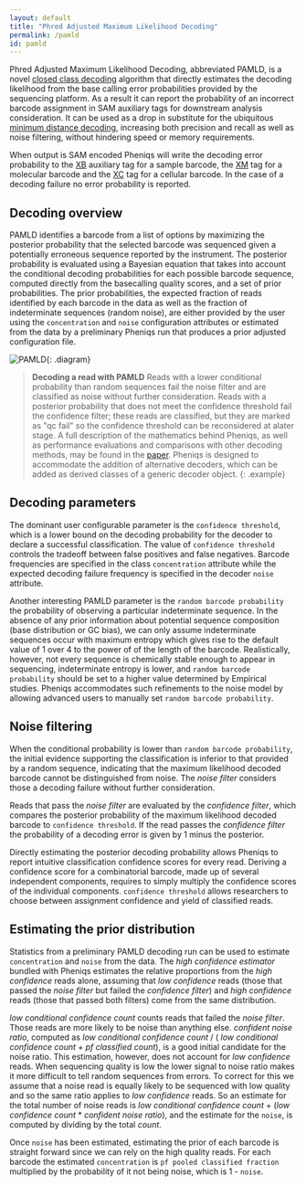 ```yaml
---
layout: default
title: "Phred Adjusted Maximum Likelihood Decoding"
permalink: /pamld
id: pamld
---
```


Phred Adjusted Maximum Likelihood Decoding, abbreviated PAMLD, is a novel [closed class decoding](glossary#closed_class_decoding) algorithm that directly estimates the decoding likelihood from the base calling error probabilities provided by the sequencing platform. As a result it can report the probability of an incorrect barcode assignment in SAM auxiliary tags for downstream analysis consideration. It can be used as a drop in substitute for the ubiquitous [minimum distance decoding](glossary#minimum_distance_decoding), increasing both precision and recall as well as noise filtering, without hindering speed or memory requirements.

When output is SAM encoded Pheniqs will write the decoding error probability to the [XB](glossary#dq_auxiliary_tag) auxiliary tag for a sample barcode, the [XM](glossary#xm_auxiliary_tag) tag for a molecular barcode and the [XC](glossary#xc_auxiliary_tag) tag for a cellular barcode. In the case of a decoding failure no error probability is reported.

## Decoding overview

PAMLD identifies a barcode from a list of options by maximizing the posterior probability that the selected barcode was sequenced given a potentially erroneous sequence reported by the instrument. The posterior probability is evaluated using a Bayesian equation that takes into account the conditional decoding probabilities for each possible barcode sequence, computed directly from the basecalling quality scores, and a set of prior probabilities. The prior probabilities, the expected fraction of reads identified by each barcode in the data as well as the fraction of indeterminate sequences (random noise), are either provided by the user using the `concentration` and `noise` configuration attributes or estimated from the data by a preliminary Pheniqs run that produces a prior adjusted configuration file.

![PAMLD](/pheniqs/assets/img/pamld.png){: .diagram}
>**Decoding a read with PAMLD**  Reads with a lower conditional probability than random sequences fail the noise filter and are classified as noise without further consideration. Reads with a posterior probability that does not meet the confidence threshold fail the confidence filter; these reads are classified, but they are marked as "qc fail" so the confidence threshold can be reconsidered at alater stage. A full description of the mathematics behind Pheniqs, as well as performance evaluations and comparisons with other decoding methods, may be found in the [paper](link_to_paper). Pheniqs is designed to accommodate the addition of alternative decoders, which can be added as derived classes of a generic decoder object.
{: .example}

## Decoding parameters

The dominant user configurable parameter is the `confidence threshold`, which is a lower bound on the decoding probability for the decoder to declare a successful classification. The value of `confidence threshold` controls the tradeoff between false positives and false negatives. Barcode frequencies are specified in the class `concentration` attribute while the expected decoding failure frequency is specified in the decoder `noise` attribute.

Another interesting PAMLD parameter is the `random barcode probability` the probability of observing a particular indeterminate sequence. In the absence of any prior information about potential sequence composition (base distribution or GC bias), we can only assume indeterminate sequences occur with maximum entropy which gives rise to the default value of 1 over 4 to the power of of the length of the barcode. Realistically, however, not every sequence is chemically stable enough to appear in sequencing, indeterminate entropy is lower, and `random barcode probability` should be set to a higher value determined by Empirical studies. Pheniqs accommodates such refinements to the noise model by allowing advanced users to manually set `random barcode probability`.

## Noise filtering

When the conditional probability is lower than `random barcode probability`, the initial evidence supporting the classification is inferior to that provided by a random sequence, indicating that the maximum likelihood decoded barcode cannot be distinguished from noise. The *noise filter* considers those a decoding failure without further consideration.

Reads that pass the *noise filter* are evaluated by the *confidence filter*, which compares the posterior probability of the maximum likelihood decoded barcode to `confidence threshold`. If the read passes the *confidence filter*  the probability of a decoding error is given by 1 minus the posterior.

Directly estimating the posterior decoding probability allows Pheniqs to report intuitive classification confidence scores for every read. Deriving a confidence score for a combinatorial barcode, made up of several independent components, requires to simply multiply the confidence scores of the individual components. `confidence threshold` allows researchers to choose between assignment confidence and yield of classified reads.

## Estimating the prior distribution

Statistics from a preliminary PAMLD decoding run can be used to estimate `concentration` and `noise` from the data. The *high confidence estimator* bundled with Pheniqs estimates the relative proportions from the *high confidence* reads alone, assuming that *low confidence* reads (those that passed the *noise filter* but failed the *confidence filter*) and *high confidence* reads (those that passed both filters) come from the same distribution.

*low conditional confidence count* counts reads that failed the *noise filter*. Those reads are more likely to be noise than anything else. *confident noise ratio*, computed as *low conditional confidence count* / ( *low conditional confidence count* + *pf classified count*), is a good initial candidate for the noise ratio. This estimation, however, does not account for *low confidence* reads. When sequencing quality is low the lower signal to noise ratio makes it more difficult to tell random sequences from errors. To correct for this we assume that a noise read is equally likely to be sequenced with low quality and so the same ratio applies to *low confidence* reads. So an estimate for the total number of noise reads is *low conditional confidence count* + (*low confidence count* * *confident noise ratio*), and the estimate for the `noise`, is computed by dividing by the total *count*.

Once `noise` has been estimated, estimating the prior of each barcode is straight forward since we can rely on the high quality reads. For each barcode the estimated `concentration` is `pf pooled classified fraction` multiplied by the probability of it not being noise, which is 1 - `noise`.
